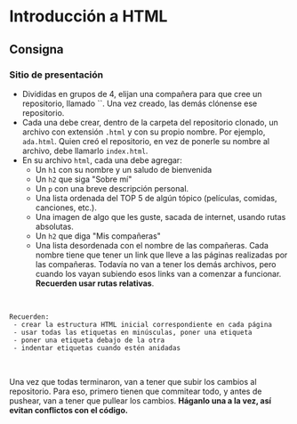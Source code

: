 # Introducción a HTML

## Consigna

### Sitio de presentación

- Divididas en grupos de 4, elijan una compañera para que cree un repositorio, llamado ``. Una vez creado, las demás clónense ese repositorio.
- Cada una debe crear, dentro de la carpeta del repositorio clonado, un archivo con extensión `.html` y con su propio nombre. Por ejemplo, `ada.html`. Quien creó el repositorio, en vez de ponerle su nombre al archivo, debe llamarlo `index.html`.
- En su archivo `html`, cada una debe agregar:
    - Un `h1` con su nombre y un saludo de bienvenida
    - Un `h2` que siga "Sobre mí"
    - Un `p` con una breve descripción personal.
    - Una lista ordenada del TOP 5 de algún tópico (películas, comidas, canciones, etc.).
    - Una imagen de algo que les guste, sacada de internet, usando rutas absolutas.
    - Un `h2` que diga "Mis compañeras"
    - Una lista desordenada con el nombre de las compañeras. Cada nombre tiene que tener un link que lleve a las páginas realizadas por las compañeras. Todavía no van a tener los demás archivos, pero cuando los vayan subiendo esos links van a comenzar a funcionar. **Recuerden usar rutas relativas**.
<br>

```
Recuerden: 
 - crear la estructura HTML inicial correspondiente en cada página 
 - usar todas las etiquetas en minúsculas, poner una etiqueta 
 - poner una etiqueta debajo de la otra
 - indentar etiquetas cuando estén anidadas
```
<br>

Una vez que todas terminaron, van a tener que subir los cambios al repositorio. Para eso, primero tienen que commitear todo, y antes de pushear, van a tener que pullear los cambios. **Háganlo una a la vez, así evitan conflictos con el código.**
